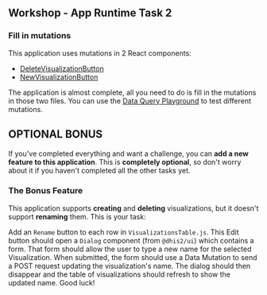 ## Workshop - App Runtime Task 2

### Fill in mutations

This application uses mutations in 2 React components:
- [DeleteVisualizationButton](./src/components/DeleteVisualizationButton.js)
- [NewVisualizationButton](./src/components/NewVisualizationButton.js)

The application is almost complete, all you need to do is fill in the mutations in those two files.  You can use the [Data Query Playground](https://runtime.dhis2.nu/playground) to test different mutations.

## OPTIONAL BONUS

If you've completed everything and want a challenge, you can **add a new feature to this application**.  This is **completely optional**, so don't worry about it if you haven't completed all the other tasks yet.

### The Bonus Feature

This application supports **creating** and **deleting** visualizations, but it doesn't support **renaming** them.  This is your task:

Add an `Rename` button to each row in `VisualizationsTable.js`.  This Edit button should open a `Dialog` component (from `@dhis2/ui`) which contains a form.  That form should allow the user to type a new name for the selected Visualization.  When submitted, the form should use a Data Mutation to send a POST request updating the visualization's name.  The dialog should then disappear and the table of visualizations should refresh to show the updated name.  Good luck!
